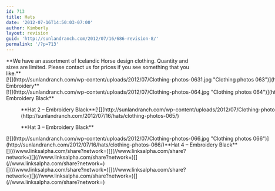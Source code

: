 ```yaml
---
id: 713
title: Hats
date: '2012-07-16T14:50:03-07:00'
author: Kimberly
layout: revision
guid: 'http://sunlandranch.com/2012/07/16/686-revision-8/'
permalink: '/?p=713'
---
```


<dl class="wp-caption alignnone" id="attachment_687" style="width: 1290px;"></dl>**We have an assortment of Icelandic Horse design clothing. Quantity and sizes are limited. Please contact us for prices if you see something that you like.**

<div class="wp-caption alignnone" id="attachment_697" style="width: 1290px">[![](http://sunlandranch.com/wp-content/uploads/2012/07/Clothing-photos-0631.jpg "Clothing photos 063")](http://sunlandranch.com/2012/07/16/hats/clothing-photos-063-2/)**Hat 1 – Embroidery**

</div><div class="wp-caption alignnone" id="attachment_688" style="width: 1290px">[![](http://sunlandranch.com/wp-content/uploads/2012/07/Clothing-photos-064.jpg "Clothing photos 064")](http://sunlandranch.com/2012/07/16/hats/clothing-photos-064/)**Hat 2 – Embroidery Black**

</div><dl class="wp-caption alignnone" id="attachment_688" style="width: 1290px;"><dd class="wp-caption-dd">**Hat 2 – Embroidery Black**[![](http://sunlandranch.com/wp-content/uploads/2012/07/Clothing-photos-065.jpg "Clothing photos 065")](http://sunlandranch.com/2012/07/16/hats/clothing-photos-065/)</dd></dl><dl class="wp-caption alignnone" id="attachment_689" style="width: 970px;"><dd class="wp-caption-dd">**Hat 3 – Embroidery Black**</dd></dl><div class="wp-caption alignnone" id="attachment_690" style="width: 970px">[![](http://sunlandranch.com/wp-content/uploads/2012/07/Clothing-photos-066.jpg "Clothing photos 066")](http://sunlandranch.com/2012/07/16/hats/clothing-photos-066/)**Hat 4 – Embroidery Black**

</div><div class="linksalpha_container linksalpha_app_3" data-counters="1" data-size="regular" data-style="square" data-title="Hats" data-url="https://www.sunlandranch.com/?p=713">[](//www.linksalpha.com/share?network=)[](//www.linksalpha.com/share?network=)[](//www.linksalpha.com/share?network=)[](//www.linksalpha.com/share?network=)</div><div class="linksalpha_container linksalpha_app_7" data-position="" data-title="Hats" data-url="https://www.sunlandranch.com/?p=713">[](//www.linksalpha.com/share?network=)[](//www.linksalpha.com/share?network=)[](//www.linksalpha.com/share?network=)[](//www.linksalpha.com/share?network=)</div>